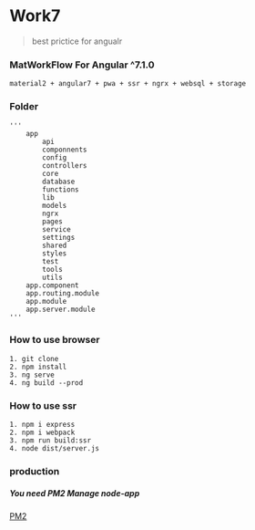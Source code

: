 # Work7

> best prictice for angualr

### MatWorkFlow For Angular ^7.1.0

    material2 + angular7 + pwa + ssr + ngrx + websql + storage

### Folder

    '''
        app
            api
            componnents
            config
            controllers
            core
            database
            functions
            lib
            models
            ngrx
            pages
            service
            settings
            shared
            styles
            test
            tools
            utils
        app.component
        app.routing.module
        app.module
        app.server.module
    '''


### How to use browser

    1. git clone
    2. npm install
    3. ng serve
    4. ng build --prod

### How to use ssr

    1. npm i express
    2. npm i webpack
    3. npm run build:ssr
    4. node dist/server.js

### production
##### You need PM2 Manage node-app
[PM2](https://pm2.io/doc/en/runtime/guide/installation/)


